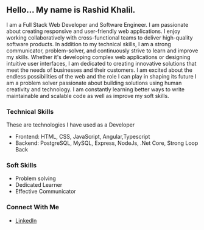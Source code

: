 ## Hello... My name is Rashid Khalil.

I am a Full Stack Web Developer and Software Engineer. I am passionate about creating responsive and user-friendly web applications.
I enjoy working collaboratively with cross-functional teams to deliver high-quality software products. In addition to my technical skills, I am a strong communicator, problem-solver, and continuously strive to learn and improve my skills.
Whether it's developing complex web applications or designing intuitive user interfaces, I am dedicated to creating innovative solutions that meet the needs of businesses and their customers. I am excited about the endless possibilities of the web and the role I can play in shaping its future
I am a problem solver passionate about building solutions using human creativity and technology. 
I am constantly learning better ways to write maintainable and scalable code as well as improve my soft skills. 

### Technical Skills

These are technologies I have used as a Developer

- Frontend: HTML, CSS, JavaScript, Angular,Typescript
- Backend: PostgreSQL, MySQL, Express, NodeJs, .Net Core, Strong Loop Back

### Soft Skills

- Problem solving
- Dedicated Learner
- Effective Communicator

### Connect With Me

- [LinkedIn](https://www.linkedin.com/in/rashid-khalil-283849126)
